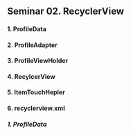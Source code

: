 ## Seminar 02. RecyclerView
#### 1. ProfileData
#### 2. ProfileAdapter
#### 3. ProfileViewHolder
#### 4. RecylcerView
#### 5. ItemTouchHepler
#### 6. recyclerview.xml

##### 1. ProfileData

